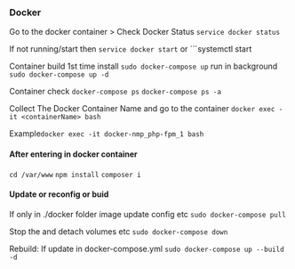 ### Docker

Go to the docker container > Check Docker Status
```service docker status```

If not running/start then
```service docker start``` or ```systemctl start 

Container build 1st time install
```sudo docker-compose up``` run in background ```sudo docker-compose up -d```

Container check
```docker-compose ps``` ```docker-compose ps -a```

Collect The Docker Container Name and go to the container
```docker exec -it <containerName> bash```

Example```docker exec -it docker-nmp_php-fpm_1 bash```


#### After entering in docker container

```cd /var/www``` ```npm install``` ```composer i```


#### Update or reconfig or buid

If only in ./docker folder image update config etc
```sudo docker-compose pull```

Stop the and detach volumes etc
```sudo docker-compose down```

Rebuild: If update in docker-compose.yml
```sudo docker-compose up --build -d```

